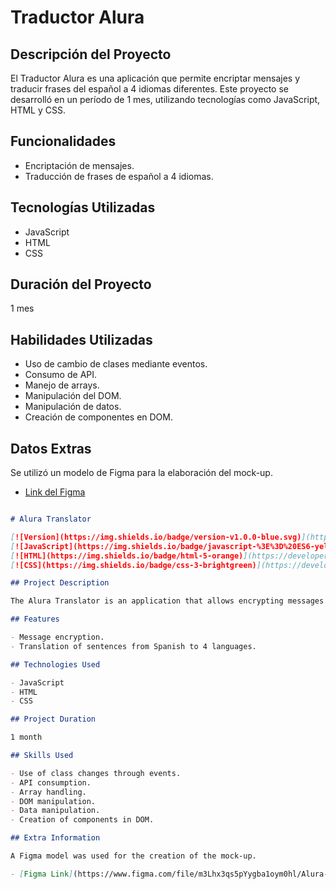 # Traductor Alura

## Descripción del Proyecto

El Traductor Alura es una aplicación que permite encriptar mensajes y traducir frases del español a 4 idiomas diferentes. Este proyecto se desarrolló en un período de 1 mes, utilizando tecnologías como JavaScript, HTML y CSS.

## Funcionalidades

- Encriptación de mensajes.
- Traducción de frases de español a 4 idiomas.

## Tecnologías Utilizadas

- JavaScript
- HTML
- CSS

## Duración del Proyecto

1 mes

## Habilidades Utilizadas

- Uso de cambio de clases mediante eventos.
- Consumo de API.
- Manejo de arrays.
- Manipulación del DOM.
- Manipulación de datos.
- Creación de componentes en DOM.

## Datos Extras

Se utilizó un modelo de Figma para la elaboración del mock-up.

- [Link del Figma](https://www.figma.com/file/m3Lhx3qs5pYygba1oym0hl/Alura-Challenge---Desaf%C3%ADo-1---L%C3%B3gica-(Copy)?type=design&node-id=16%3A60&mode=design&t=I0rU5g831uy8C2PV-1)

```markdown

# Alura Translator

[![Version](https://img.shields.io/badge/version-v1.0.0-blue.svg)](https://github.com/yourusername/yourproject/releases/tag/v1.0.0)
[![JavaScript](https://img.shields.io/badge/javascript-%3E%3D%20ES6-yellow)](https://developer.mozilla.org/en/docs/Web/JavaScript)
[![HTML](https://img.shields.io/badge/html-5-orange)](https://developer.mozilla.org/en/docs/Web/HTML)
[![CSS](https://img.shields.io/badge/css-3-brightgreen)](https://developer.mozilla.org/en/docs/Web/CSS)

## Project Description

The Alura Translator is an application that allows encrypting messages and translating sentences from Spanish to 4 different languages. This project was developed over a period of 1 month, using technologies such as JavaScript, HTML, and CSS.

## Features

- Message encryption.
- Translation of sentences from Spanish to 4 languages.

## Technologies Used

- JavaScript
- HTML
- CSS

## Project Duration

1 month

## Skills Used

- Use of class changes through events.
- API consumption.
- Array handling.
- DOM manipulation.
- Data manipulation.
- Creation of components in DOM.

## Extra Information

A Figma model was used for the creation of the mock-up.

- [Figma Link](https://www.figma.com/file/m3Lhx3qs5pYygba1oym0hl/Alura-Challenge---Desaf%C3%ADo-1---L%C3%B3gica-(Copy)?type=design&node-id=16%3A60&mode=design&t=I0rU5g831uy8C2PV-1)
```